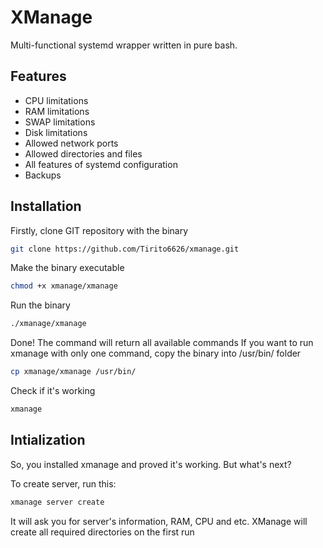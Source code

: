 # XManage
Multi-functional systemd wrapper written in pure bash.

## Features
- CPU limitations
- RAM limitations
- SWAP limitations
- Disk limitations
- Allowed network ports
- Allowed directories and files
- All features of systemd configuration
- Backups

## Installation

Firstly, clone GIT repository with the binary
```bash
git clone https://github.com/Tirito6626/xmanage.git
```
Make the binary executable
```bash
chmod +x xmanage/xmanage
```
Run the binary
```bash
./xmanage/xmanage
```
Done! The command will return all available commands
If you want to run xmanage with only one command, copy the binary into /usr/bin/ folder
```bash
cp xmanage/xmanage /usr/bin/
```
Check if it's working
```bash
xmanage
```

## Intialization

So, you installed xmanage and proved it's working. But what's next?

To create server, run this:
```bash
xmanage server create
```
It will ask you for server's information, RAM, CPU and etc. XManage will create all required directories on the first run
